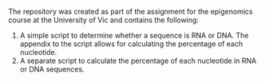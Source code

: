 The repository was created as part of the assignment for the epigenomics course at the University of Vic and contains the following:
1. A simple script to determine whether a sequence is RNA or DNA. The appendix to the script allows for calculating the percentage of each nucleotide.
2. A separate script to calculate the percentage of each nucleotide in RNA or DNA sequences.
